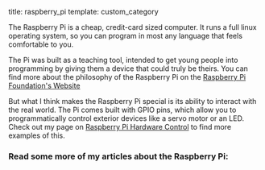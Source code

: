 title: raspberry_pi
template: custom_category

The Raspberry Pi is a cheap, credit-card sized computer. It runs a full linux
operating system, so you can program in most any language that feels
comfortable to you.

The Pi was built as a teaching tool, intended to get young people into programming
by giving them a device that could truly be theirs. You can find more about
the philosophy of the Raspberry Pi on the [Raspberry Pi Foundation's Website](
http://www.raspberrypi.org/about)

But what I think makes the Raspberry Pi special is its ability to interact with
the real world. The Pi comes built with GPIO pins, which allow you to
programmatically control exterior devices like a servo motor or an LED. Check
out my page on [Raspberry Pi Hardware Control](
opendevreal_world/) to find more examples of this.

### Read some more of my articles about the Raspberry Pi:
